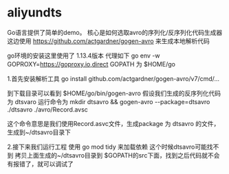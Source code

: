 # aliyundts


Go语言提供了简单的demo。
核心是如何选取avro的序列化/反序列化代码生成器
这边使用 https://github.com/actgardner/gogen-avro 来生成本地解析代码

go环境的安装这里使用了 1.13.4版本
代理如下
go env -w GOPROXY=https://goproxy.io,direct
GOPATH 为 $HOME/go

1.首先安装解析工具
go install github.com/actgardner/gogen-avro/v7/cmd/...

到下载目录可以看到
$HOME/go/bin/gogen-avro
假设我们生成的反序列化代码为 dtsvaro
运行命令为
mkdir dtsavro && gogen-avro  --package=dtsavro ./dtsavro ./avro/Record.avsc


这个命令意思是我们使用Record.asvc文件，生成package 为 dtsavro 的文件，生成到~/dtsavro目录下

2.接下来我们运行工程
使用 go mod tidy 来加载依赖
这个时候dtsavro可能找不到
拷贝上面生成的~/dtsavro目录到 $GOPATH的src下面，找到之后代码就不会有报错了，就可以调试了
